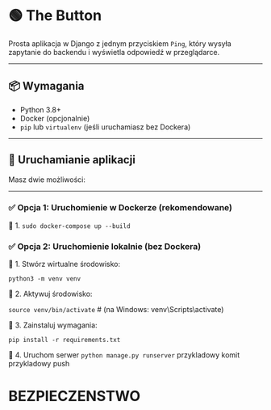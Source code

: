 # 🟢 The Button

Prosta aplikacja w Django z jednym przyciskiem `Ping`, który wysyła zapytanie do backendu i wyświetla odpowiedź w przeglądarce.

---

## 📦 Wymagania

- Python 3.8+
- Docker (opcjonalnie)
- `pip` lub `virtualenv` (jeśli uruchamiasz bez Dockera)

---

## 🚀 Uruchamianie aplikacji

Masz dwie możliwości:

---

### ✅ Opcja 1: Uruchomienie w Dockerze (rekomendowane)

🔹 1.  `sudo docker-compose up --build`

### ✅ Opcja 2: Uruchomienie lokalnie (bez Dockera)

🔹 1. Stwórz wirtualne środowisko:

`python3 -m venv venv`

🔹 2. Aktywuj środowisko:

`source venv/bin/activate`  # (na Windows: venv\Scripts\activate)

🔹 3. Zainstaluj wymagania:

`pip install -r requirements.txt`

🔹 4. Uruchom serwer
`python manage.py runserver`
przykladowy komit
przykladowy push
# BEZPIECZENSTWO
